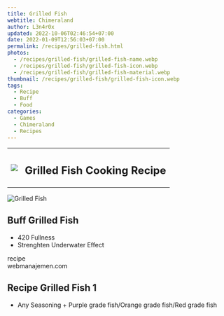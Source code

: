 ```yaml
---
title: Grilled Fish
webtitle: Chimeraland
author: L3n4r0x
updated: 2022-10-06T02:46:54+07:00
date: 2022-01-09T12:56:03+07:00
permalink: /recipes/grilled-fish.html
photos:
  - /recipes/grilled-fish/grilled-fish-name.webp
  - /recipes/grilled-fish/grilled-fish-icon.webp
  - /recipes/grilled-fish/grilled-fish-material.webp
thumbnail: /recipes/grilled-fish/grilled-fish-icon.webp
tags:
  - Recipe
  - Buff
  - Food
categories:
  - Games
  - Chimeraland
  - Recipes
---
```


<section id="bootstrap-wrapper"><link rel="stylesheet" href="https://cdn.statically.io/gh/dimaslanjaka/Web-Manajemen/40ac3225/css/bootstrap-4.5-wrapper.css"/><div class="row mb-2"><div class="col-md-12 mb-2"><table class="table" id="post-info"><tbody><tr><td><img class="d-inline-block me-2" src="/chimeraland/recipes/grilled-fish/grilled-fish-icon.webp" width="auto" height="auto"/></td><td><h1 class="fs-5">Grilled Fish Cooking Recipe</h1></td></tr></tbody></table></div></div><div class="card mb-2"><div class="row g-0"><div class="col-sm-4 position-relative mb-2"><img src="/chimeraland/recipes/grilled-fish/grilled-fish-material.webp" class="card-img fit-cover w-100 h-100" alt="Grilled Fish" data-fancybox="true"/></div><div class="col-sm-8 mb-2"><div class="card-body"><h2 class="card-title fs-5">Buff Grilled Fish</h2><div class="card-text"><ul><li>420 Fullness</li><li>Strenghten Underwater Effect</li></ul></div><span class="badge rounded-pill bg-dark">recipe</span></div><div class="card-footer text-end text-muted">webmanajemen.com</div></div></div></div><div class="row mb-2"><div class="col-12 col-lg-6 recipe-item mb-2"><div class="card"><div class="card-body"><h2 class="card-title fs-5">Recipe Grilled Fish 1</h2><div class="card-text"><ul><li>Any Seasoning<span> + </span>Purple grade fish/Orange grade fish/Red grade fish</li></ul></div></div></div></div></div></section>